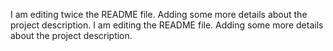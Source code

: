 I am editing twice the README file. Adding some more details about the project description.
I am editing the README file. Adding some more details about the project description.
